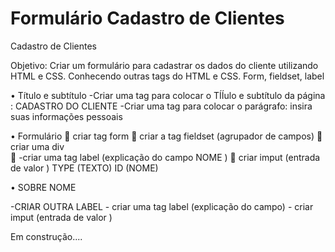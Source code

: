 # Formulário Cadastro de Clientes
 Cadastro de Clientes


Objetivo: Criar um formulário para cadastrar os dados do cliente utilizando HTML e CSS. Conhecendo outras tags do HTML e CSS.
Form, fieldset, label  

•	Título e subtítulo
    -Criar uma tag para colocar o TÍÍulo e subtítulo da página : CADASTRO DO CLIENTE
    -Criar uma tag para colocar o parágrafo: insira suas informações pessoais
    
•	Formulário
	criar  tag form 
	criar  a tag  fieldset (agrupador de campos)
	criar uma div  
	-criar uma tag label (explicação do campo NOME )
	criar imput (entrada de valor ) TYPE (TEXTO) ID (NOME)

•	SOBRE NOME 

  -CRIAR OUTRA LABEL 
           - criar uma tag label (explicação do campo)
            - criar imput (entrada de valor )

Em construção....
